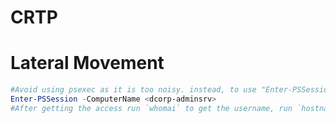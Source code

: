 # CRTP

# Lateral Movement 
```powershell
#Avoid using psexec as it is too noisy. instead, to use "Enter-PSSession" you need Admin Privs
Enter-PSSession -ComputerName <dcorp-adminsrv>
#After getting the access run `whomai` to get the username, run `hostname` to get the pc name
```
